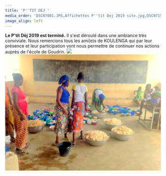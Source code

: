 ```yaml
---
title: 'P''TIT DEJ '
media_order: 'DSCN7001.JPG,Affichettes P''tit Dej 2019 site.jpg,DSCN7159.JPG,Cantine 4.JPG'
image_align: left
---
```


**Le P'tit Dèj 2019 est terminé.** Il s'est déroulé dans une ambiance très conviviale.
Nous remercions tous les ami(e)s de KOULENGA qui par leur présence et leur participation  vont nous permettre de continuer nos actions auprès de l'école de Goudrin.
![](DSCN7159.JPG)                                                           ![](Cantine%204.JPG)